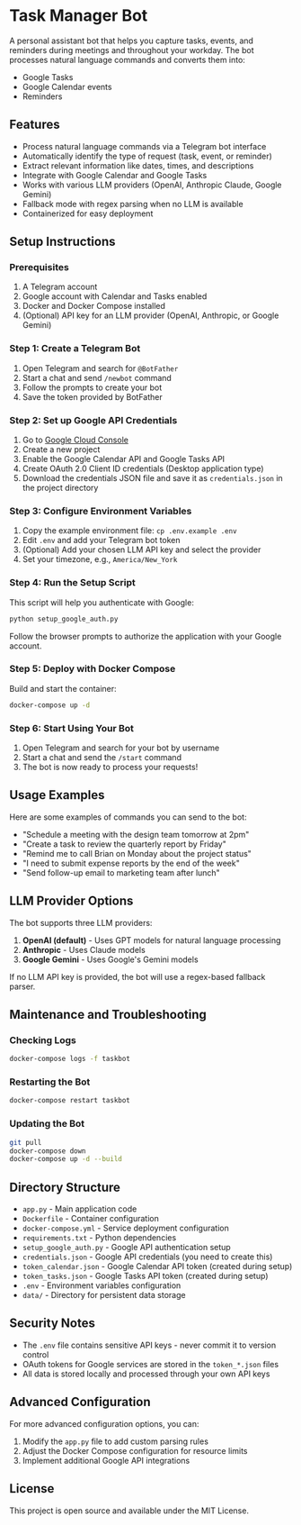 # Task Manager Bot

A personal assistant bot that helps you capture tasks, events, and reminders during meetings and throughout your workday. The bot processes natural language commands and converts them into:

- Google Tasks
- Google Calendar events
- Reminders

## Features

- Process natural language commands via a Telegram bot interface
- Automatically identify the type of request (task, event, or reminder)
- Extract relevant information like dates, times, and descriptions
- Integrate with Google Calendar and Google Tasks
- Works with various LLM providers (OpenAI, Anthropic Claude, Google Gemini)
- Fallback mode with regex parsing when no LLM is available
- Containerized for easy deployment

## Setup Instructions

### Prerequisites

1. A Telegram account
2. Google account with Calendar and Tasks enabled
3. Docker and Docker Compose installed
4. (Optional) API key for an LLM provider (OpenAI, Anthropic, or Google Gemini)

### Step 1: Create a Telegram Bot

1. Open Telegram and search for `@BotFather`
2. Start a chat and send `/newbot` command
3. Follow the prompts to create your bot
4. Save the token provided by BotFather

### Step 2: Set up Google API Credentials

1. Go to [Google Cloud Console](https://console.cloud.google.com/)
2. Create a new project
3. Enable the Google Calendar API and Google Tasks API
4. Create OAuth 2.0 Client ID credentials (Desktop application type)
5. Download the credentials JSON file and save it as `credentials.json` in the project directory

### Step 3: Configure Environment Variables

1. Copy the example environment file: `cp .env.example .env`
2. Edit `.env` and add your Telegram bot token
3. (Optional) Add your chosen LLM API key and select the provider
4. Set your timezone, e.g., `America/New_York`

### Step 4: Run the Setup Script

This script will help you authenticate with Google:

```bash
python setup_google_auth.py
```

Follow the browser prompts to authorize the application with your Google account.

### Step 5: Deploy with Docker Compose

Build and start the container:

```bash
docker-compose up -d
```

### Step 6: Start Using Your Bot

1. Open Telegram and search for your bot by username
2. Start a chat and send the `/start` command
3. The bot is now ready to process your requests!

## Usage Examples

Here are some examples of commands you can send to the bot:

- "Schedule a meeting with the design team tomorrow at 2pm"
- "Create a task to review the quarterly report by Friday"
- "Remind me to call Brian on Monday about the project status"
- "I need to submit expense reports by the end of the week"
- "Send follow-up email to marketing team after lunch"

## LLM Provider Options

The bot supports three LLM providers:

1. **OpenAI (default)** - Uses GPT models for natural language processing
2. **Anthropic** - Uses Claude models
3. **Google Gemini** - Uses Google's Gemini models

If no LLM API key is provided, the bot will use a regex-based fallback parser.

## Maintenance and Troubleshooting

### Checking Logs

```bash
docker-compose logs -f taskbot
```

### Restarting the Bot

```bash
docker-compose restart taskbot
```

### Updating the Bot

```bash
git pull
docker-compose down
docker-compose up -d --build
```

## Directory Structure

- `app.py` - Main application code
- `Dockerfile` - Container configuration
- `docker-compose.yml` - Service deployment configuration
- `requirements.txt` - Python dependencies
- `setup_google_auth.py` - Google API authentication setup
- `credentials.json` - Google API credentials (you need to create this)
- `token_calendar.json` - Google Calendar API token (created during setup)
- `token_tasks.json` - Google Tasks API token (created during setup)
- `.env` - Environment variables configuration
- `data/` - Directory for persistent data storage

## Security Notes

- The `.env` file contains sensitive API keys - never commit it to version control
- OAuth tokens for Google services are stored in the `token_*.json` files
- All data is stored locally and processed through your own API keys

## Advanced Configuration

For more advanced configuration options, you can:

1. Modify the `app.py` file to add custom parsing rules
2. Adjust the Docker Compose configuration for resource limits
3. Implement additional Google API integrations

## License

This project is open source and available under the MIT License.
